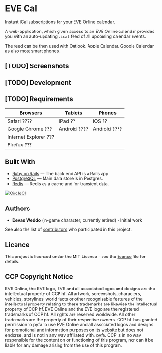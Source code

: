 # EVE Cal

Instant iCal subscriptions for your EVE Online calendar.

A web-application, which given access to an EVE Online calendar provides you
with an auto-updating `.ical` feed of all upcoming calendar events.

The feed can be then used with Outlook, Apple Calendar, Google Calendar as
also most smart phones.

## [TODO] Screenshots

## [TODO] Development

## [TODO] Requirements

| Browsers              | Tablets      | Phones       |
| --------------------- | ------------ | ------------ |
| Safari ????           | iPad ??      | iOS ??       |
| Google Chrome ???     | Android ???? | Android ???? |
| Internet Explorer ??? |              |              |
| Firefox ???           |              |              |

## Built With

- [Ruby on Rails](https://github.com/rails/rails) &mdash; The back end API is a Rails app
- [PostgreSQL](http://www.postgresql.org/) &mdash; Main data store is in Postgres.
- [Redis](http://redis.io/) &mdash; Redis as a cache and for transient data.

[![CircleCI](https://circleci.com/gh/lunohodov/evecal.svg?style=svg&circle-token=b79e0b14abfe04bb761c1e6008af3f7e33b2fb99)](https://circleci.com/gh/lunohodov/evecal)

## Authors

* **Devas Weddo** (in-game character, currently retired) - Initial work

See also the list of [contributors](https://github.com/lunohodov/evecal/graphs/contributors) who participated in this project.

## Licence

This project is licensed under the MIT License - see the [license](LICENSE) file for details.

## CCP Copyright Notice

EVE Online, the EVE logo, EVE and all associated logos and designs are the intellectual property of CCP hf. All artwork, screenshots, characters, vehicles, storylines, world facts or other recognizable features of the intellectual property relating to these trademarks are likewise the intellectual property of CCP hf. EVE Online and the EVE logo are the registered trademarks of CCP hf. All rights are reserved worldwide. All other trademarks are the property of their respective owners. CCP hf. has granted permission to pyfa to use EVE Online and all associated logos and designs for promotional and information purposes on its website but does not endorse, and is not in any way affiliated with, pyfa. CCP is in no way responsible for the content on or functioning of this program, nor can it be liable for any damage arising from the use of this program.
